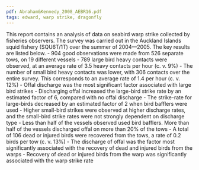 ```yaml
---
pdf: Abraham&Kennedy_2008_AEBR16.pdf
tags: edward, warp strike, dragonfly
---
```

This report contains an analysis of data on seabird warp strike collected by fisheries observers. The survey was carried out in the Auckland Islands squid fishery (SQU6T/1T) over the summer of 2004—2005. The key results are listed below. - 904 good observations were made from 526 separate tows, on 19 different vessels - 789 large bird heavy contacts were observed, at an average rate of 3.5 heavy contacts per hour (c. v. 9%) - The number of small bird heavy contacts was lower, with 306 contacts over the entire survey. This corresponds to an average rate of 1.4 per hour (c. v. 12%) - Offal discharge was the most significant factor associated with large bird strikes - Discharging offal increased the large-bird strike rate by an estimated factor of 6, compared with no offal discharge - The strike-rate for large-birds decreased by an estimated factor of 2 when bird bafflers were used - Higher small-bird strikes were observed at higher discharge rates, and the small-bird strike rates were not strongly dependent on discharge type - Less than half of the vessels observed used bird bafflers. More than half of the vessels discharged offal on more than 20% of the tows - A total of 106 dead or injured birds were recovered from the tows, a rate of 0.2 birds per tow (c. v. 13%) - The discharge of offal was the factor most significantly associated with the recovery of dead and injured birds from the warps - Recovery of dead or injured birds from the warp was significantly associated with the warp strike rate
